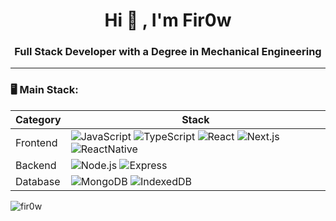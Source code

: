 <h1 align="center">Hi 👋 , I'm Fir0w</h1>
<h3 align="center">Full Stack Developer with a Degree in Mechanical Engineering</h3>

---

### 🖥️ Main Stack:

| Category               | Stack                                                                                                                                                                                                                                                                                                                                                                                                                                                                                                                                                            |
| ---------------------- | ---------------------------------------------------------------------------------------------------------------------------------------------------------------------------------------------------------------------------------------------------------------------------------------------------------------------------------------------------------------------------------------------------------------------------------------------------------------------------------------------------------------------------------------------------------------- |
| Frontend               | ![JavaScript](https://img.shields.io/badge/JavaScript-F7DF1E?logo=JavaScript&logoColor=white&style=for-the-badge) ![TypeScript](https://shields.io/badge/TypeScript-3178C6?logo=TypeScript&logoColor=FFF&style=for-the-badge) ![React](https://img.shields.io/badge/React-61DAFB?logo=React&logoColor=white&style=for-the-badge) ![Next.js](https://img.shields.io/badge/next.js-000000?style=for-the-badge&logo=nextdotjs&logoColor=white) ![ReactNative](https://img.shields.io/badge/ReactNative-262261?logo=React&logoColor=white&style=for-the-badge) |
| Backend                | ![Node.js](https://img.shields.io/badge/Node.js-339933?logo=Node.js&logoColor=white&style=for-the-badge) ![Express](https://img.shields.io/badge/Express-000000?logo=Express&logoColor=white&style=for-the-badge)            
| Database               | ![MongoDB](https://img.shields.io/badge/MongoDB-47A248?logo=MongoDB&logoColor=white&style=for-the-badge) ![IndexedDB](https://img.shields.io/badge/IndexedDB-0170CE?logo=IndexedDB&logoColor=white&style=for-the-badge)
<p align="left"> <img src="https://komarev.com/ghpvc/?username=Fir0w&style=for-the-badge" alt="fir0w" > </p>
